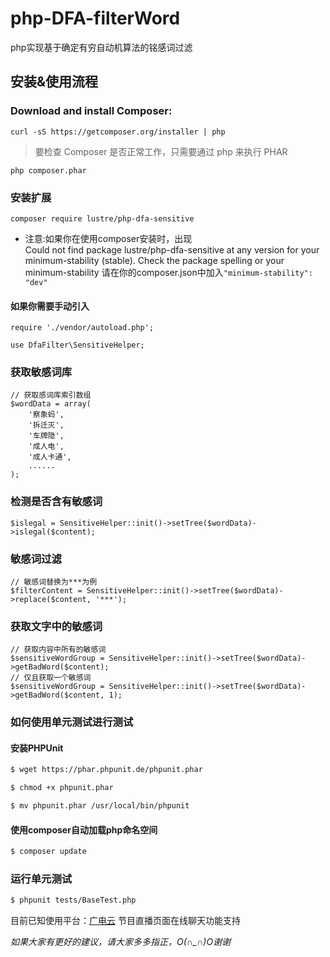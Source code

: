 # php-DFA-filterWord
php实现基于确定有穷自动机算法的铭感词过滤

##  安装&使用流程
### Download and install Composer:
    curl -sS https://getcomposer.org/installer | php
> 要检查 Composer 是否正常工作，只需要通过 php 来执行 PHAR
   
    php composer.phar

### 安装扩展 

    composer require lustre/php-dfa-sensitive
   
* 注意:如果你在使用composer安装时，出现                    
  Could not find package lustre/php-dfa-sensitive at any version for your minimum-stability (stable). Check the package spelling or your minimum-stability 请在你的composer.json中加入<code>"minimum-stability": "dev"</code>
   
        

   
#### 如果你需要手动引入

    require './vendor/autoload.php';
    
    use DfaFilter\SensitiveHelper;

### 获取敏感词库

    // 获取感词库索引数组
    $wordData = array(
        '察象蚂',
        '拆迁灭',
        '车牌隐',
        '成人电',
        '成人卡通',
        ......
    );
   
### 检测是否含有敏感词

    $islegal = SensitiveHelper::init()->setTree($wordData)->islegal($content);
### 敏感词过滤
    
    // 敏感词替换为***为例
    $filterContent = SensitiveHelper::init()->setTree($wordData)->replace($content, '***');
    
### 获取文字中的敏感词

    // 获取内容中所有的敏感词
    $sensitiveWordGroup = SensitiveHelper::init()->setTree($wordData)->getBadWord($content);
    // 仅且获取一个敏感词
    $sensitiveWordGroup = SensitiveHelper::init()->setTree($wordData)->getBadWord($content, 1);

### 如何使用单元测试进行测试
#### 安装PHPUnit
```bash
$ wget https://phar.phpunit.de/phpunit.phar

$ chmod +x phpunit.phar

$ mv phpunit.phar /usr/local/bin/phpunit
```
#### 使用composer自动加载php命名空间

```bash
$ composer update
```
### 运行单元测试
```bash
$ phpunit tests/BaseTest.php
```

目前已知使用平台：[广电云](http://www.guangdianyun.tv/) 节目直播页面在线聊天功能支持


*如果大家有更好的建议，请大家多多指正，O(∩_∩)O谢谢*
